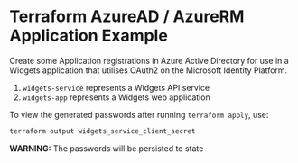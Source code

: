 # Terraform AzureAD / AzureRM Application Example

Create some Application registrations in Azure Active Directory for use in a Widgets application that utilises OAuth2 on the Microsoft Identity Platform.

1. `widgets-service` represents a Widgets API service
2. `widgets-app` represents a Widgets web application

To view the generated passwords after running `terraform apply`, use:

```sh
terraform output widgets_service_client_secret
```

**WARNING:** The passwords will be persisted to state
